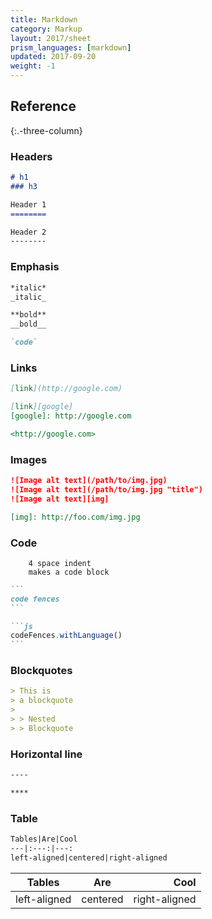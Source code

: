 ```yaml
---
title: Markdown
category: Markup
layout: 2017/sheet
prism_languages: [markdown]
updated: 2017-09-20
weight: -1
---
```


## Reference
{:.-three-column}

### Headers

```markdown
# h1
### h3
```

```markdown
Header 1
========
```

```markdown
Header 2
--------
```

### Emphasis

```markdown
*italic*
_italic_
```

```markdown
**bold**
__bold__
```

```markdown
`code`
```

### Links

```markdown
[link](http://google.com)
```

```markdown
[link][google]
[google]: http://google.com
```

```markdown
<http://google.com>
```

### Images

```markdown
![Image alt text](/path/to/img.jpg)
![Image alt text](/path/to/img.jpg "title")
![Image alt text][img]
```

```markdown
[img]: http://foo.com/img.jpg
```

### Code

```
    4 space indent
    makes a code block
```

~~~markdown
```
code fences
```
~~~


~~~markdown
```js
codeFences.withLanguage()
```
~~~

### Blockquotes

```markdown
> This is
> a blockquote
>
> > Nested
> > Blockquote
```

### Horizontal line

```markdown
----
```

```markdown
****
```

### Table
```markdown
Tables|Are|Cool
---|:---:|---:
left-aligned|centered|right-aligned
```
Tables|Are|Cool
---|:---:|---:
left-aligned|centered|right-aligned

